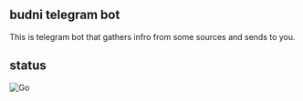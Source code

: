 ## budni telegram bot

This is telegram bot that gathers infro from some sources and sends to you.

## status

![Go](https://github.com/toffguy77/budni/workflows/Go/badge.svg)